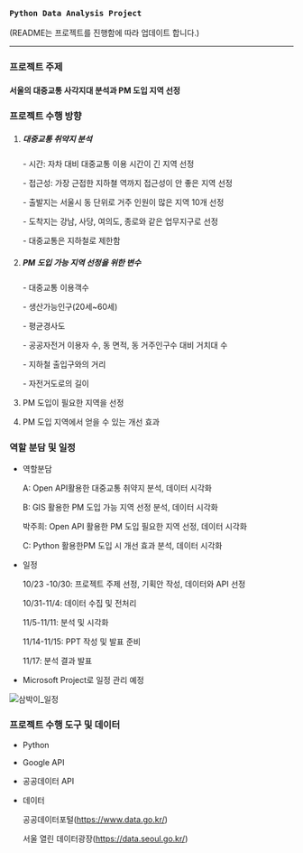 ### `Python Data Analysis Project`

(README는 프로젝트를 진행함에 따라 업데이트 합니다.)

---

### 프로젝트 주제

#### 서울의 대중교통 사각지대 분석과 PM 도입 지역 선정

### 프로젝트 수행 방향

1. ##### 대중교통 취약지 분석

   \- 시간: 자차 대비 대중교통 이용 시간이 긴 지역 선정

   \- 접근성: 가장 근접한 지하쳘 역까지 접근성이 안 좋은 지역 선정

   \- 출발지는 서울시 동 단위로 거주 인원이 많은 지역 10개 선정

   \- 도착지는 강남, 사당, 여의도, 종로와 같은 업무지구로 선정

   \- 대중교통은 지하철로 제한함

2. ##### PM 도입 가능 지역 선정을 위한 변수

   \- 대중교통 이용객수

   \- 생산가능인구(20세~60세) 

   \- 평균경사도

   \- 공공자전거 이용자 수, 동 면적, 동 거주인구수 대비 거치대 수 

   \- 지하철 출입구와의 거리 

   \- 자전거도로의 길이 

3. PM 도입이 필요한 지역을 선정

4. PM 도입 지역에서 얻을 수 있는 개선 효과

### 역할 분담 및 일정

- 역할분담

  A: Open API활용한 대중교통 취약지 분석, 데이터 시각화

  B: GIS 활용한 PM 도입 가능 지역 선정 분석, 데이터 시각화

  박주희: Open API 활용한 PM 도입 필요한 지역 선정, 데이터 시각화

  C: Python 활용한PM 도입 시 개선 효과 분석, 데이터 시각화

  

- 일정

  10/23 -10/30: 프로젝트 주제 선정, 기획안 작성, 데이터와 API 선정

  10/31-11/4: 데이터 수집 및 전처리

  11/5-11/11: 분석 및 시각화

  11/14-11/15: PPT 작성 및 발표 준비

  11/17: 분석 결과 발표 
  
- Microsoft Project로 일정 관리 예정

![삼박이_일정](https://user-images.githubusercontent.com/69948723/97773587-70697000-1b94-11eb-9a84-b5edeba39bb5.JPG)

### 프로젝트 수행 도구 및 데이터

- Python

- Google API

- 공공데이터 API

- 데이터

  공공데이터포털(https://www.data.go.kr/)

  서울 열린 데이터광장(https://data.seoul.go.kr/)









